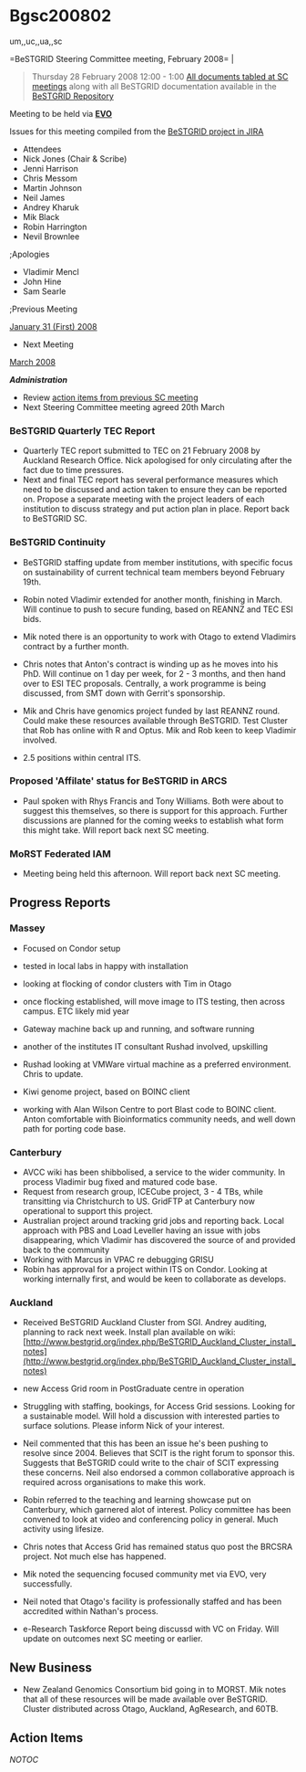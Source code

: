 # Bgsc200802

um,,uc,,ua,,sc

=BeSTGRID Steering Committee meeting, February 2008= |

>  Thursday 28 February 2008
>  12:00 - 1:00
>  [All documents tabled at SC meetings](https://svn.csi.ac.nz/svn/bestgrid/community/sc/) along with all BeSTGRID documentation available in the [BeSTGRID Repository](https://svn.csi.ac.nz/svn/bestgrid/)

Meeting to be held via **[EVO](http://evo.vrvs.org/)**

Issues for this meeting compiled from the [BeSTGRID project in JIRA](http://support.csi.ac.nz:8080/browse/BG)

- Attendees
- Nick Jones (Chair & Scribe)
- Jenni Harrison
- Chris Messom
- Martin Johnson
- Neil James
- Andrey Kharuk
- Mik Black
- Robin Harrington
- Nevil Brownlee

;Apologies
- Vladimir Mencl
- John Hine
- Sam Searle

;Previous Meeting

[January 31 (First) 2008](/wiki/spaces/BeSTGRID/pages/3818228728)

- Next Meeting

[March 2008](/wiki/spaces/BeSTGRID/pages/3818228560)

***Administration***
- Review [action items from previous SC meeting](/wiki/spaces/BeSTGRID/pages/3818228728#Bgsc200801-ActionItems)
- Next Steering Committee meeting agreed 20th March

### BeSTGRID Quarterly TEC Report

- Quarterly TEC report submitted to TEC on 21 February 2008 by Auckland Research Office. Nick apologised for only circulating after the fact due to time pressures.
- Next and final TEC report has several performance measures which need to be discussed and action taken to ensure they can be reported on. Propose a separate meeting with the project leaders of each institution to discuss strategy and put action plan in place. Report back to BeSTGRID SC.

### BeSTGRID Continuity

- BeSTGRID staffing update from member institutions, with specific focus on sustainability of current technical team members beyond February 19th.
	
- Robin noted Vladimir extended for another month, finishing in March. Will continue to push to secure funding, based on REANNZ and TEC ESI bids.
- Mik noted there is an opportunity to work with Otago to extend Vladimirs contract by a further month.
- Chris notes that Anton's contract is winding up as he moves into his PhD. Will continue on 1 day per week, for 2 - 3 months, and then hand over to ESI TEC proposals. Centrally, a work programme is being discussed, from SMT down with Gerrit's sponsorship.
- Mik and Chris have genomics project funded by last REANNZ round. Could make these resources available through BeSTGRID. Test Cluster that Rob has online with R and Optus. Mik and Rob keen to keep Vladimir involved.
- 2.5 positions within central ITS.

### Proposed 'Affilate' status for BeSTGRID in ARCS

- Paul spoken with Rhys Francis and Tony Williams. Both were about to suggest this themselves, so there is support for this approach. Further discussions are planned for the coming weeks to establish what form this might take. Will report back next SC meeting.

### MoRST Federated IAM

- Meeting being held this afternoon. Will report back next SC meeting.

## Progress Reports

### Massey

- Focused on Condor setup
	
- tested in local labs in happy with installation
- looking at flocking of condor clusters with Tim in Otago
- once flocking established, will move image to ITS testing, then across campus. ETC likely mid year
- Gateway machine back up and running, and software running
	
- another of the institutes IT consultant Rushad involved, upskilling
- Rushad looking at VMWare virtual machine as a preferred environment. Chris to update.
- Kiwi genome project, based on BOINC client
	
- working with Alan Wilson Centre to port Blast code to BOINC client. Anton comfortable with Bioinformatics community needs, and well down path for porting code base.

### Canterbury

- AVCC wiki has been shibbolised, a service to the wider community. In process Vladimir bug fixed and matured code base.
- Request from research group, ICECube project, 3 - 4 TBs, while transitting via Christchurch to US. GridFTP at Canterbury now operational to support this project.
- Australian project around tracking grid jobs and reporting back. Local approach with PBS and Load Leveller having an issue with jobs disappearing, which Vladimir has discovered the source of and provided back to the community
- Working with Marcus in VPAC re debugging GRISU
- Robin has approval for a project within ITS on Condor. Looking at working internally first, and would be keen to collaborate as develops.

### Auckland

- Received BeSTGRID Auckland Cluster from SGI. Andrey auditing, planning to rack next week. Install plan available on wiki: [http://www.bestgrid.org/index.php/BeSTGRID_Auckland_Cluster_install_notes](http://www.bestgrid.org/index.php/BeSTGRID_Auckland_Cluster_install_notes)
- new Access Grid room in PostGraduate centre in operation
	
- Struggling with staffing, bookings, for Access Grid sessions. Looking for a sustainable model. Will hold a discussion with interested parties to surface solutions. Please inform Nick of your interest.
- Neil commented that this has been an issue he's been pushing to resolve since 2004. Believes that SCIT is the right forum to sponsor this. Suggests that BeSTGRID could write to the chair of SCIT expressing these concerns. Neil also endorsed a common collaborative approach is required across organisations to make this work.
- Robin referred to the teaching and learning showcase put on Canterbury, which garnered alot of interest. Policy committee has been convened to look at video and conferencing policy in general. Much activity using lifesize.
- Chris notes that Access Grid has remained status quo post the BRCSRA project. Not much else has happened.
- Mik noted the sequencing focused community met via EVO, very successfully.
- Neil noted that Otago's facility is professionally staffed and has been accredited within Nathan's process.
- e-Research Taskforce Report being discussd with VC on Friday. Will update on outcomes next SC meeting or earlier.

## New Business

- New Zealand Genomics Consortium bid going in to MORST. Mik notes that all of these resources will be made available over BeSTGRID. Cluster distributed across Otago, Auckland, AgResearch, and 60TB.

## Action Items

_*NOTOC*_
